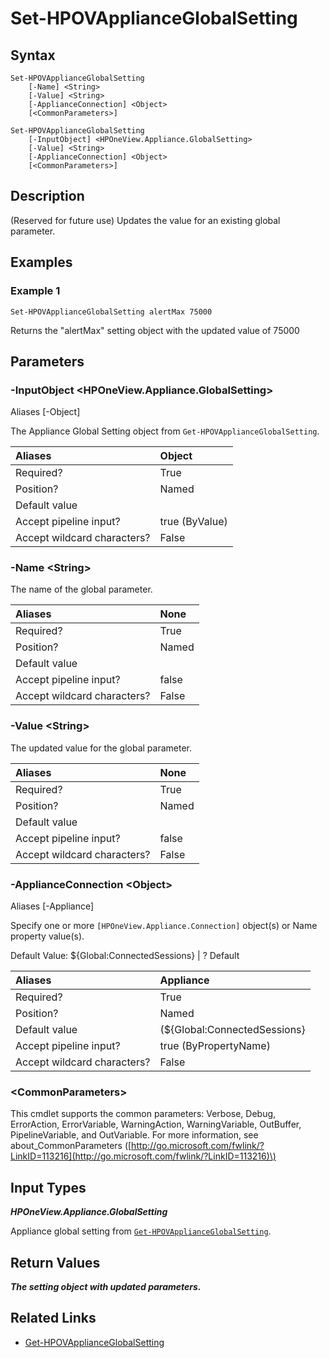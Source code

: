 ﻿---
description: 
---

# Set-HPOVApplianceGlobalSetting

## Syntax

```text
Set-HPOVApplianceGlobalSetting
    [-Name] <String>
    [-Value] <String>
    [-ApplianceConnection] <Object>
    [<CommonParameters>]
```

```text
Set-HPOVApplianceGlobalSetting
    [-InputObject] <HPOneView.Appliance.GlobalSetting>
    [-Value] <String>
    [-ApplianceConnection] <Object>
    [<CommonParameters>]
```

## Description

(Reserved for future use) Updates the value for an existing global parameter.
## Examples

###  Example 1 

```text
Set-HPOVApplianceGlobalSetting alertMax 75000

```

Returns the "alertMax" setting object with the updated value of 75000

## Parameters

### -InputObject &lt;HPOneView.Appliance.GlobalSetting&gt;

Aliases [-Object]

The Appliance Global Setting object from `Get-HPOVApplianceGlobalSetting`.

| Aliases | Object |
| :--- | :--- |
| Required? | True |
| Position? | Named |
| Default value |  |
| Accept pipeline input? | true (ByValue) |
| Accept wildcard characters? | False |

### -Name &lt;String&gt;

The name of the global parameter.

| Aliases | None |
| :--- | :--- |
| Required? | True |
| Position? | Named |
| Default value |  |
| Accept pipeline input? | false |
| Accept wildcard characters? | False |

### -Value &lt;String&gt;

The updated value for the global parameter.

| Aliases | None |
| :--- | :--- |
| Required? | True |
| Position? | Named |
| Default value |  |
| Accept pipeline input? | false |
| Accept wildcard characters? | False |

### -ApplianceConnection &lt;Object&gt;

Aliases [-Appliance]

Specify one or more `[HPOneView.Appliance.Connection]` object(s) or Name property value(s).

Default Value: ${Global:ConnectedSessions} | ? Default

| Aliases | Appliance |
| :--- | :--- |
| Required? | True |
| Position? | Named |
| Default value | (${Global:ConnectedSessions} | ? Default) |
| Accept pipeline input? | true (ByPropertyName) |
| Accept wildcard characters? | False |

### &lt;CommonParameters&gt;

This cmdlet supports the common parameters: Verbose, Debug, ErrorAction, ErrorVariable, WarningAction, WarningVariable, OutBuffer, PipelineVariable, and OutVariable. For more information, see about\_CommonParameters \([http://go.microsoft.com/fwlink/?LinkID=113216](http://go.microsoft.com/fwlink/?LinkID=113216)\)

## Input Types

_**HPOneView.Appliance.GlobalSetting**_

Appliance global setting from [`Get-HPOVApplianceGlobalSetting`](get-hpovapplianceglobalsetting.md).

## Return Values

_**The setting object with updated parameters.**_



## Related Links

* [Get-HPOVApplianceGlobalSetting](get-hpovapplianceglobalsetting.md)
